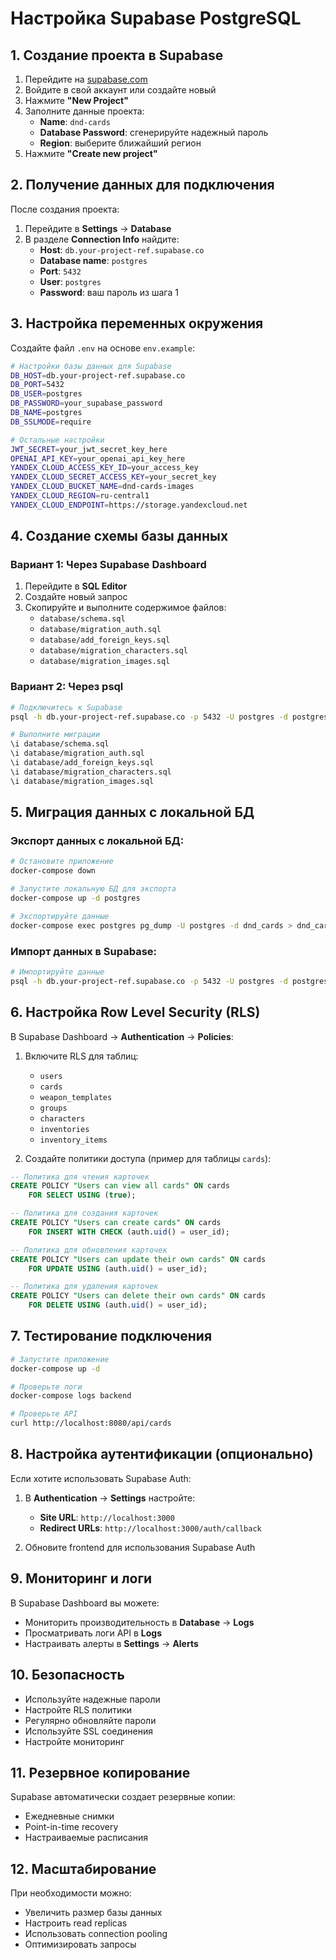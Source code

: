 # Настройка Supabase PostgreSQL

## 1. Создание проекта в Supabase

1. Перейдите на [supabase.com](https://supabase.com/)
2. Войдите в свой аккаунт или создайте новый
3. Нажмите **"New Project"**
4. Заполните данные проекта:
   - **Name**: `dnd-cards`
   - **Database Password**: сгенерируйте надежный пароль
   - **Region**: выберите ближайший регион
5. Нажмите **"Create new project"**

## 2. Получение данных для подключения

После создания проекта:

1. Перейдите в **Settings** → **Database**
2. В разделе **Connection Info** найдите:
   - **Host**: `db.your-project-ref.supabase.co`
   - **Database name**: `postgres`
   - **Port**: `5432`
   - **User**: `postgres`
   - **Password**: ваш пароль из шага 1

## 3. Настройка переменных окружения

Создайте файл `.env` на основе `env.example`:

```bash
# Настройки базы данных для Supabase
DB_HOST=db.your-project-ref.supabase.co
DB_PORT=5432
DB_USER=postgres
DB_PASSWORD=your_supabase_password
DB_NAME=postgres
DB_SSLMODE=require

# Остальные настройки
JWT_SECRET=your_jwt_secret_key_here
OPENAI_API_KEY=your_openai_api_key_here
YANDEX_CLOUD_ACCESS_KEY_ID=your_access_key
YANDEX_CLOUD_SECRET_ACCESS_KEY=your_secret_key
YANDEX_CLOUD_BUCKET_NAME=dnd-cards-images
YANDEX_CLOUD_REGION=ru-central1
YANDEX_CLOUD_ENDPOINT=https://storage.yandexcloud.net
```

## 4. Создание схемы базы данных

### Вариант 1: Через Supabase Dashboard

1. Перейдите в **SQL Editor**
2. Создайте новый запрос
3. Скопируйте и выполните содержимое файлов:
   - `database/schema.sql`
   - `database/migration_auth.sql`
   - `database/add_foreign_keys.sql`
   - `database/migration_characters.sql`
   - `database/migration_images.sql`

### Вариант 2: Через psql

```bash
# Подключитесь к Supabase
psql -h db.your-project-ref.supabase.co -p 5432 -U postgres -d postgres

# Выполните миграции
\i database/schema.sql
\i database/migration_auth.sql
\i database/add_foreign_keys.sql
\i database/migration_characters.sql
\i database/migration_images.sql
```

## 5. Миграция данных с локальной БД

### Экспорт данных с локальной БД:

```bash
# Остановите приложение
docker-compose down

# Запустите локальную БД для экспорта
docker-compose up -d postgres

# Экспортируйте данные
docker-compose exec postgres pg_dump -U postgres -d dnd_cards > dnd_cards_backup.sql
```

### Импорт данных в Supabase:

```bash
# Импортируйте данные
psql -h db.your-project-ref.supabase.co -p 5432 -U postgres -d postgres -f dnd_cards_backup.sql
```

## 6. Настройка Row Level Security (RLS)

В Supabase Dashboard → **Authentication** → **Policies**:

1. Включите RLS для таблиц:
   - `users`
   - `cards`
   - `weapon_templates`
   - `groups`
   - `characters`
   - `inventories`
   - `inventory_items`

2. Создайте политики доступа (пример для таблицы `cards`):

```sql
-- Политика для чтения карточек
CREATE POLICY "Users can view all cards" ON cards
    FOR SELECT USING (true);

-- Политика для создания карточек
CREATE POLICY "Users can create cards" ON cards
    FOR INSERT WITH CHECK (auth.uid() = user_id);

-- Политика для обновления карточек
CREATE POLICY "Users can update their own cards" ON cards
    FOR UPDATE USING (auth.uid() = user_id);

-- Политика для удаления карточек
CREATE POLICY "Users can delete their own cards" ON cards
    FOR DELETE USING (auth.uid() = user_id);
```

## 7. Тестирование подключения

```bash
# Запустите приложение
docker-compose up -d

# Проверьте логи
docker-compose logs backend

# Проверьте API
curl http://localhost:8080/api/cards
```

## 8. Настройка аутентификации (опционально)

Если хотите использовать Supabase Auth:

1. В **Authentication** → **Settings** настройте:
   - **Site URL**: `http://localhost:3000`
   - **Redirect URLs**: `http://localhost:3000/auth/callback`

2. Обновите frontend для использования Supabase Auth

## 9. Мониторинг и логи

В Supabase Dashboard вы можете:
- Мониторить производительность в **Database** → **Logs**
- Просматривать логи API в **Logs**
- Настраивать алерты в **Settings** → **Alerts**

## 10. Безопасность

- Используйте надежные пароли
- Настройте RLS политики
- Регулярно обновляйте пароли
- Используйте SSL соединения
- Настройте мониторинг

## 11. Резервное копирование

Supabase автоматически создает резервные копии:
- Ежедневные снимки
- Point-in-time recovery
- Настраиваемые расписания

## 12. Масштабирование

При необходимости можно:
- Увеличить размер базы данных
- Настроить read replicas
- Использовать connection pooling
- Оптимизировать запросы
